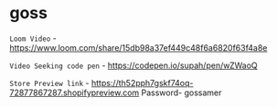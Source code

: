 # goss

`Loom Video` - https://www.loom.com/share/15db98a37ef449c48f6a6820f63f4a8e 

`Video Seeking code pen` - https://codepen.io/supah/pen/wZWaoQ

`Store Preview link` - https://th52pph7gskf74oq-72877867287.shopifypreview.com
Password- gossamer

